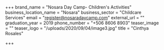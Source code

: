 +++
brand_name = "Nosara Day Camp- Children's Activities"
business_location_name = "Nosara"
business_sector = "Childcare Services"
email = "register@nosaradaycamp.com"
external_url = ""
graduation_year = 2019
phone_number = "+506 8606 8903"
teaser_image = ""
teaser_logo = "/uploads/2020/09/04/image3.jpg"
title = "Cinthya Rosales"

+++
